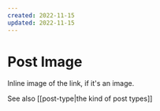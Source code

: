 ```yaml
---
created: 2022-11-15
updated: 2022-11-15
---
```

# Post Image

Inline image of the link, if it's an image.

See also [[post-type|the kind of post types]]
